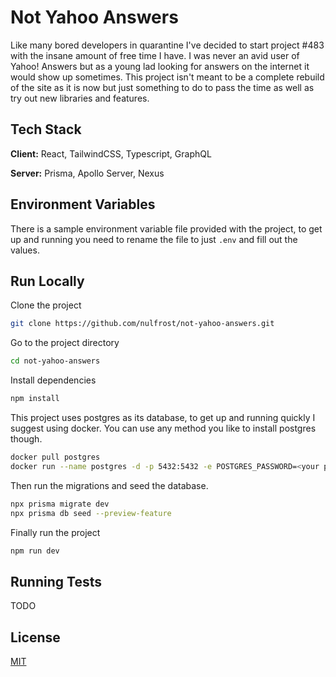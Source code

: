 # Not Yahoo Answers

Like many bored developers in quarantine I've decided to start project #483 with the insane amount of free time I have. I was never an avid user of Yahoo! Answers but as a young lad looking for answers on the internet it would show up sometimes. This project isn't meant to be a complete rebuild of the site as it is now but just something to do to pass the time as well as try out new libraries and features.

## Tech Stack

**Client:** React, TailwindCSS, Typescript, GraphQL

**Server:** Prisma, Apollo Server, Nexus

## Environment Variables

There is a sample environment variable file provided with the project, to get up and running you need to rename the file to just `.env` and fill out the values.

## Run Locally

Clone the project

```bash
git clone https://github.com/nulfrost/not-yahoo-answers.git
```

Go to the project directory

```bash
cd not-yahoo-answers
```

Install dependencies

```bash
npm install
```

This project uses postgres as its database, to get up and running quickly I suggest using docker. You can use any method you like to install postgres though.

```bash
docker pull postgres
docker run --name postgres -d -p 5432:5432 -e POSTGRES_PASSWORD=<your password> postgres
```

Then run the migrations and seed the database.

```bash
npx prisma migrate dev
npx prisma db seed --preview-feature
```

Finally run the project

```bash
npm run dev
```

## Running Tests

TODO

## License

[MIT](https://github.com/nulfrost/not-yahoo-answers/blob/main/LICENSE)
